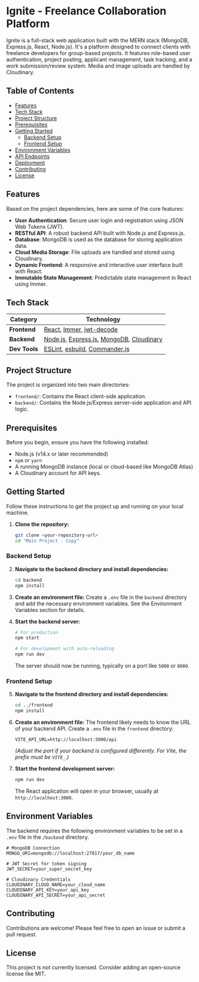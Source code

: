 # Ignite - Freelance Collaboration Platform

Ignite is a full-stack web application built with the MERN stack (MongoDB, Express.js, React, Node.js). It's a platform designed to connect clients with freelance developers for group-based projects. It features role-based user authentication, project posting, applicant management, task tracking, and a work submission/review system. Media and image uploads are handled by Cloudinary.

## Table of Contents

- [Features](#features)
- [Tech Stack](#tech-stack)
- [Project Structure](#project-structure)
- [Prerequisites](#prerequisites)
- [Getting Started](#getting-started)
  - [Backend Setup](#backend-setup)
  - [Frontend Setup](#frontend-setup)
- [Environment Variables](#environment-variables)
- [API Endpoints](#api-endpoints)
- [Deployment](#deployment)
- [Contributing](#contributing)
- [License](#license)

## Features

Based on the project dependencies, here are some of the core features:

- **User Authentication**: Secure user login and registration using JSON Web Tokens (JWT).
- **RESTful API**: A robust backend API built with Node.js and Express.js.
- **Database**: MongoDB is used as the database for storing application data.
- **Cloud Media Storage**: File uploads are handled and stored using Cloudinary.
- **Dynamic Frontend**: A responsive and interactive user interface built with React.
- **Immutable State Management**: Predictable state management in React using Immer.

## Tech Stack

| Category      | Technology                                                                                             |
|---------------|--------------------------------------------------------------------------------------------------------|
| **Frontend**  | [React](https://reactjs.org/), [Immer](https://immerjs.github.io/immer/), [jwt-decode](https://www.npmjs.com/package/jwt-decode) |
| **Backend**   | [Node.js](https://nodejs.org/), [Express.js](https://expressjs.com/), [MongoDB](https://www.mongodb.com/), [Cloudinary](https://cloudinary.com/) |
| **Dev Tools** | [ESLint](https://eslint.org/), [esbuild](https://esbuild.github.io/), [Commander.js](https://github.com/tj/commander.js) |

## Project Structure

The project is organized into two main directories:

-   `frontend/`: Contains the React client-side application.
-   `backend/`: Contains the Node.js/Express server-side application and API logic.

## Prerequisites

Before you begin, ensure you have the following installed:

-   Node.js (v14.x or later recommended)
-   `npm` or `yarn`
-   A running MongoDB instance (local or cloud-based like MongoDB Atlas)
-   A Cloudinary account for API keys.

## Getting Started

Follow these instructions to get the project up and running on your local machine.

1.  **Clone the repository:**
    ```sh
    git clone <your-repository-url>
    cd "Main Project - Copy"
    ```

### Backend Setup

2.  **Navigate to the backend directory and install dependencies:**
    ```sh
    cd backend
    npm install
    ```

3.  **Create an environment file:**
    Create a `.env` file in the `backend` directory and add the necessary environment variables. See the Environment Variables section for details.

4.  **Start the backend server:**
    ```sh
    # For production
    npm start

    # For development with auto-reloading
    npm run dev 
    ```
    The server should now be running, typically on a port like `5000` or `8000`.

### Frontend Setup

5.  **Navigate to the frontend directory and install dependencies:**
    ```sh
    cd ../frontend
    npm install
    ```

6.  **Create an environment file:**
    The frontend likely needs to know the URL of your backend API. Create a `.env` file in the `frontend` directory:
    ```env
    VITE_API_URL=http://localhost:5000/api
    ```
    *(Adjust the port if your backend is configured differently. For Vite, the prefix must be `VITE_`.)*

7.  **Start the frontend development server:**
    ```sh
    npm run dev
    ```
    The React application will open in your browser, usually at `http://localhost:3000`.

## Environment Variables

The backend requires the following environment variables to be set in a `.env` file in the `/backend` directory.

```env
# MongoDB Connection
MONGO_URI=mongodb://localhost:27017/your_db_name

# JWT Secret for token signing
JWT_SECRET=your_super_secret_key

# Cloudinary Credentials
CLOUDINARY_CLOUD_NAME=your_cloud_name
CLOUDINARY_API_KEY=your_api_key
CLOUDINARY_API_SECRET=your_api_secret
```

## Contributing

Contributions are welcome! Please feel free to open an issue or submit a pull request.

## License

This project is not currently licensed. Consider adding an open-source license like MIT.